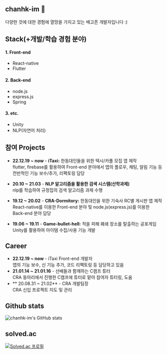 ## chanhk-im 👋
다양한 것에 대한 경험에 열망을 가지고 있는 배고픈 개발자입니다 :)

## Stack(+개발/학습 경험 분야)

#### 1. Front-end
- React-native
- Flutter

#### 2. Back-end
- node.js
- express.js
- Spring

#### 3. etc.
- Unity
- NLP(자연어 처리)

## 참여 Projects
- **22.12.19 ~ now** - **iTaxi:** 한동대인들을 위한 택시/카풀 모집 앱 제작  
flutter, firebase를 활용하여 Front-end 분야에서 앱의 플로우, 채팅, 알림 기능 등 전반적인 기능 보수/추가, 리팩토링 담당

- **20.10 ~ 21.03** - **NLP 알고리즘을 활용한 검색 시스템(산학과제)**  
nlp를 학습하여 규정집의 검색 알고리즘 과제 수행

- **19.12 ~ 20.02** - **CRA-Dormitory:** 한동대인을 위한 기숙사 RC별 게시판 앱 제작  
React-native를 이용한 Front-end 분야 및 node.js(express.js)를 이용한 Back-end 분야 담당

- **19.06 ~ 19.11** - **Game-bullet-hell:** 적을 피해 폐쇄 장소를 탈출하는 공포게임
Unity를 활용하여 아이템 수집/사용 기능 개발

## Career
- **22.12.19 ~ now** - iTaxi Front-end 개발자  
앱의 기능 보수, 신 기능 추가, 코드 리팩토링 등 담당하고 있음
- **21.01.14 ~ 21.01.16** - 선배들과 함깨하는 C캠프 튜터  
CRA 동아리에서 진행한 C캠프에 튜터로 맡아 참여자 튜터링, 도움
- ** 20.08.31 ~ 21.02** - CRA 개발팀장  
CRA 신입 프로젝트 지도 및 관리

## Github stats
![chanhk-im's GitHub stats](https://github-readme-stats.vercel.app/api?username=chanhk-im&show_icons=true&theme=tokyonight)

## solved.ac
[![Solved.ac 프로필](http://mazassumnida.wtf/api/v2/generate_badge?boj=cfasd1875)](https://solved.ac/cfasd1875)

